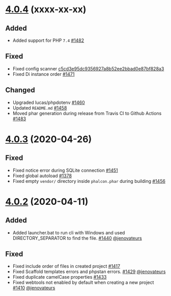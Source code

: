 # [4.0.4](https://github.com/phalcon/cphalcon/releases/tag/v4.0.4) (xxxx-xx-xx)
## Added
- Added support for PHP `7.4` [#1482](https://github.com/phalcon/phalcon-devtools/pull/1482)

## Fixed
- Fixed config scanner [c5cd3e95dc9356927a8b52ee2bbad0e87bf828a3](https://github.com/phalcon/phalcon-devtools/commit/c5cd3e95dc9356927a8b52ee2bbad0e87bf828a3)
- Fixed Di instance order [#1471](https://github.com/phalcon/phalcon-devtools/issues/1471)

## Changed
- Upgraded lucas/phpdotenv [#1460](http://github.com/phalcon/phalcon-devtools/issues/1460)
- Updated `README.md` [#1458](https://github.com/phalcon/phalcon-devtools/issues/1458)
- Moved phar generation during release from Travis CI to Github Actions [#1483](https://github.com/phalcon/phalcon-devtools/issues/1483)


# [4.0.3](https://github.com/phalcon/cphalcon/releases/tag/v4.0.3) (2020-04-26)
## Fixed
- Fixed notice error during SQLite connection [#1451](https://github.com/phalcon/phalcon-devtools/pull/1451)
- Fixed global autoload [#1378](https://github.com/phalcon/phalcon-devtools/issues/1378)
- Fixed empty `vendor/` directory inside `phalcon.phar` during building [#1456](https://github.com/phalcon/phalcon-devtools/pull/1456)


# [4.0.2](https://github.com/phalcon/cphalcon/releases/tag/v4.0.2) (2020-04-11)
## Added
- Added launcher.bat to run cli with Windows and used DIRECTORY_SEPARATOR to find the file. [#1440](https://github.com/phalcon/phalcon-devtools/issues/1440) [@jenovateurs](https://github.com/jenovateurs)

## Fixed
- Fixed include order of files in created project [#1417](https://github.com/phalcon/phalcon-devtools/issues/1417)
- Fixed Scaffold templates errors and phpstan errors. [#1429](https://github.com/phalcon/phalcon-devtools/issues/1429) [@jenovateurs](https://github.com/jenovateurs)
- Fixed duplicate camelCase properties [#1433](https://github.com/phalcon/phalcon-devtools/pull/1433)
- Fixed webtools not enabled by default when creating a new project [#1410](https://github.com/phalcon/phalcon-devtools/issues/1410) [@jenovateurs](https://github.com/jenovateurs)
